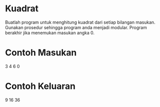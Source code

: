 # Kuadrat
Buatlah program untuk menghitung kuadrat dari setiap bilangan masukan. Gunakan prosedur sehingga program anda menjadi modular. Program berakhir jika menemukan masukan angka 0.

# Contoh Masukan
3
4
6
0
# Contoh Keluaran
9
16
36